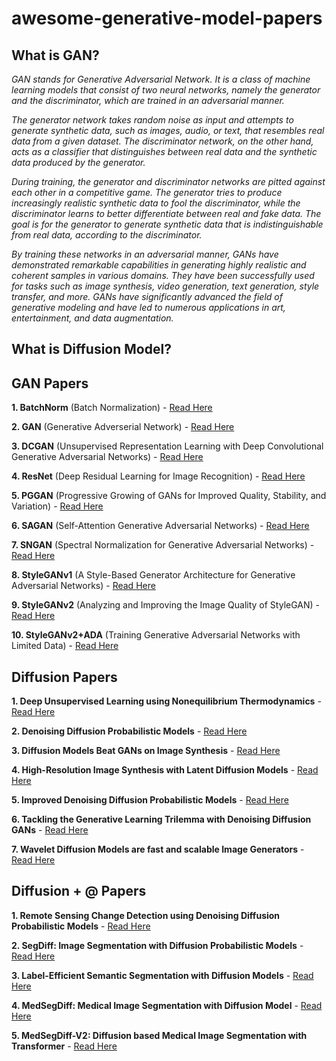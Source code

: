 awesome-generative-model-papers
====================

What is GAN? 
--------------
_GAN stands for Generative Adversarial Network. It is a class of machine learning models that consist of two neural networks, namely the generator and the discriminator, which are trained in an adversarial manner._

_The generator network takes random noise as input and attempts to generate synthetic data, such as images, audio, or text, that resembles real data from a given dataset. The discriminator network, on the other hand, acts as a classifier that distinguishes between real data and the synthetic data produced by the generator._

_During training, the generator and discriminator networks are pitted against each other in a competitive game. The generator tries to produce increasingly realistic synthetic data to fool the discriminator, while the discriminator learns to better differentiate between real and fake data. The goal is for the generator to generate synthetic data that is indistinguishable from real data, according to the discriminator._

_By training these networks in an adversarial manner, GANs have demonstrated remarkable capabilities in generating highly realistic and coherent samples in various domains. They have been successfully used for tasks such as image synthesis, video generation, text generation, style transfer, and more. GANs have significantly advanced the field of generative modeling and have led to numerous applications in art, entertainment, and data augmentation._

What is Diffusion Model?
----

GAN Papers 
-----------------

**1. BatchNorm** (Batch Normalization) - [Read Here](https://arxiv.org/abs/1502.03167)

**2. GAN** (Generative Adverserial Network) - [Read Here](https://arxiv.org/abs/1406.2661)

**3. DCGAN** (Unsupervised Representation Learning with Deep Convolutional Generative Adversarial Networks) - [Read Here](https://arxiv.org/abs/1511.06434)

**4. ResNet** (Deep Residual Learning for Image Recognition) - [Read Here](https://www.cv-foundation.org/openaccess/content_cvpr_2016/papers/He_Deep_Residual_Learning_CVPR_2016_paper.pdf)

**5. PGGAN** (Progressive Growing of GANs for Improved Quality, Stability, and Variation) - [Read Here](https://research.nvidia.com/sites/default/files/pubs/2017-10_Progressive-Growing-of/karras2018iclr-paper.pdf)

**6. SAGAN** (Self-Attention Generative Adversarial Networks) - [Read Here](https://arxiv.org/abs/1805.08318)

**7. SNGAN** (Spectral Normalization for Generative Adversarial Networks) - [Read Here](https://arxiv.org/abs/1802.05957)

**8. StyleGANv1** (A Style-Based Generator Architecture for Generative Adversarial Networks) - [Read Here](https://arxiv.org/abs/1812.04948)

**9. StyleGANv2** (Analyzing and Improving the Image Quality of StyleGAN) - [Read Here](https://arxiv.org/abs/1912.04958)

**10. StyleGANv2+ADA** (Training Generative Adversarial Networks with Limited Data) - [Read Here](https://arxiv.org/abs/2006.06676)


Diffusion Papers
-------
**1. Deep Unsupervised Learning using Nonequilibrium Thermodynamics** - [Read Here](https://arxiv.org/abs/1503.03585)

**2. Denoising Diffusion Probabilistic Models** - [Read Here](https://arxiv.org/abs/2006.11239)

**3. Diffusion Models Beat GANs on Image Synthesis** - [Read Here](https://arxiv.org/abs/2105.05233)

**4. High-Resolution Image Synthesis with Latent Diffusion Models** - [Read Here](https://arxiv.org/abs/2112.10752)

**5. Improved Denoising Diffusion Probabilistic Models** - [Read Here](https://arxiv.org/abs/2102.09672)

**6. Tackling the Generative Learning Trilemma with Denoising Diffusion GANs** - [Read Here](https://arxiv.org/abs/2112.07804)

**7. Wavelet Diffusion Models are fast and scalable Image Generators** - [Read Here](https://arxiv.org/abs/2211.16152)

Diffusion + @ Papers
--- 
**1. Remote Sensing Change Detection using Denoising Diffusion Probabilistic Models** - [Read Here](https://arxiv.org/abs/2206.11892)

**2. SegDiff: Image Segmentation with Diffusion Probabilistic Models** - [Read Here](https://arxiv.org/abs/2112.00390)

**3. Label-Efficient Semantic Segmentation with Diffusion Models** - [Read Here](https://arxiv.org/abs/2112.03126)

**4. MedSegDiff: Medical Image Segmentation with Diffusion Model** - [Read Here](https://arxiv.org/abs/2301.11798)

**5. MedSegDiff-V2: Diffusion based Medical Image Segmentation with Transformer** - [Read Here](https://arxiv.org/abs/2301.11798)
